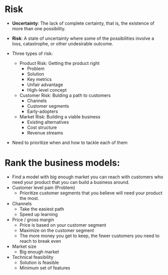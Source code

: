 # Risk
- **Uncertainty**: The lack of complete certainty, that is, the existence of more than one possibility.
- **Risk**: A state of uncertainty where some of the possibilities involve a loss, catastrophe, or other undesirable outcome.

- Three types of risk:
   - Product Risk: Getting the product right
      - Problem
      - Solution
      - Key metrics
      - Unfair advantage
      - High-level concept
   - Customer Risk: Bulding a path to customers
      - Channels
      - Customer segments
      - Early-adopters
   - Market Risk: Building a viable business
      - Existing alternatives
      - Cost structure
      - Revenue streams
- Need to prioritize when and how to tackle each of them

# Rank the business models:
- Find a model with big enough market you can reach with customers who need your product that you can build a business around.
- Customer level pain (Problem)
   - Prioritize customer segments that you believe will need your product the most.
- Channels
   - Take the easiest path
   - Speed up learning
- Price / gross margin
   - Price is based on your customer segment
   - Maximize on the customer segment
   - The more money you get to keep, the fewer customers you need to reach to break even
- Market size
   - Big enough market
- Technical feasibility
   - Solution is feasible
   - Minimum set of features
   
